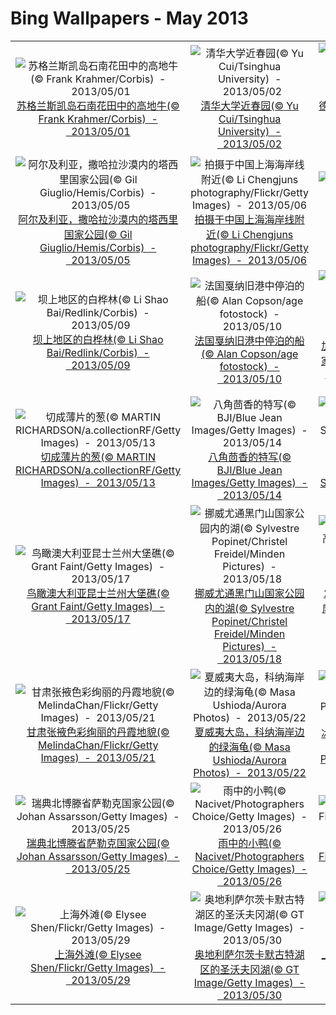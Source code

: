 # Bing Wallpapers - May 2013

| | | | |
|:-------------------------:|:-------------------------:|:-------------------------:|:-------------------------:|
| ![苏格兰斯凯岛石南花田中的高地牛(© Frank Krahmer/Corbis)  -  2013/05/01](https://bing.ee123.net/img/cn/fhd/2013/05/01.jpg)[苏格兰斯凯岛石南花田中的高地牛(© Frank Krahmer/Corbis)  -  2013/05/01](https://bing.ee123.net/img/cn/fhd/2013/05/01.jpg) | ![清华大学近春园(© Yu Cui/Tsinghua University)  -  2013/05/02](https://bing.ee123.net/img/cn/fhd/2013/05/02.jpg)[清华大学近春园(© Yu Cui/Tsinghua University)  -  2013/05/02](https://bing.ee123.net/img/cn/fhd/2013/05/02.jpg) | ![德国凯勒瓦尔德–埃德湖国家公园内的幼苗(© Frank Krahmer/Stockbyte/Getty Images)  -  2013/05/03](https://bing.ee123.net/img/cn/fhd/2013/05/03.jpg)[德国凯勒瓦尔德–埃德湖国家公园内的幼苗(© Frank Krahmer/Stockbyte/Getty Images)  -  2013/05/03](https://bing.ee123.net/img/cn/fhd/2013/05/03.jpg) | ![青蛙(© TOPIC PHOTO AGENCY/Age Fotostock)  -  2013/05/04](https://bing.ee123.net/img/cn/fhd/2013/05/04.jpg)[青蛙(© TOPIC PHOTO AGENCY/Age Fotostock)  -  2013/05/04](https://bing.ee123.net/img/cn/fhd/2013/05/04.jpg) |
| ![阿尔及利亚，撒哈拉沙漠内的塔西里国家公园(© Gil Giuglio/Hemis/Corbis)  -  2013/05/05](https://bing.ee123.net/img/cn/fhd/2013/05/05.jpg)[阿尔及利亚，撒哈拉沙漠内的塔西里国家公园(© Gil Giuglio/Hemis/Corbis)  -  2013/05/05](https://bing.ee123.net/img/cn/fhd/2013/05/05.jpg) | ![拍摄于中国上海海岸线附近(© Li Chengjuns photography/Flickr/Getty Images)  -  2013/05/06](https://bing.ee123.net/img/cn/fhd/2013/05/06.jpg)[拍摄于中国上海海岸线附近(© Li Chengjuns photography/Flickr/Getty Images)  -  2013/05/06](https://bing.ee123.net/img/cn/fhd/2013/05/06.jpg) | ![坦桑尼亚，微笑的斑马(© Panoramic Images/Getty Images)  -  2013/05/07](https://bing.ee123.net/img/cn/fhd/2013/05/07.jpg)[坦桑尼亚，微笑的斑马(© Panoramic Images/Getty Images)  -  2013/05/07](https://bing.ee123.net/img/cn/fhd/2013/05/07.jpg) | ![美国马里兰州巴尔的摩港(© Greg Pease/Getty Images)  -  2013/05/08](https://bing.ee123.net/img/cn/fhd/2013/05/08.jpg)[美国马里兰州巴尔的摩港(© Greg Pease/Getty Images)  -  2013/05/08](https://bing.ee123.net/img/cn/fhd/2013/05/08.jpg) |
| ![坝上地区的白桦林(© Li Shao Bai/Redlink/Corbis)  -  2013/05/09](https://bing.ee123.net/img/cn/fhd/2013/05/09.jpg)[坝上地区的白桦林(© Li Shao Bai/Redlink/Corbis)  -  2013/05/09](https://bing.ee123.net/img/cn/fhd/2013/05/09.jpg) | ![法国戛纳旧港中停泊的船(© Alan Copson/age fotostock)  -  2013/05/10](https://bing.ee123.net/img/cn/fhd/2013/05/10.jpg)[法国戛纳旧港中停泊的船(© Alan Copson/age fotostock)  -  2013/05/10](https://bing.ee123.net/img/cn/fhd/2013/05/10.jpg) | ![加拿大不列颠哥伦比亚省优鹤国家公园中的母鸭和幼崽(© Tibor Bognar/Photononstop/Getty Images)  -  2013/05/11](https://bing.ee123.net/img/cn/fhd/2013/05/11.jpg)[加拿大不列颠哥伦比亚省优鹤国家公园中的母鸭和幼崽(© Tibor Bognar/Photononstop/Getty Images)  -  2013/05/11](https://bing.ee123.net/img/cn/fhd/2013/05/11.jpg) | ![巴西南马托格罗索州波尼多城附近的岩洞(© Marcio Cabral/360cities.net)  -  2013/05/12](https://bing.ee123.net/img/cn/fhd/2013/05/12.jpg)[巴西南马托格罗索州波尼多城附近的岩洞(© Marcio Cabral/360cities.net)  -  2013/05/12](https://bing.ee123.net/img/cn/fhd/2013/05/12.jpg) |
| ![切成薄片的葱(© MARTIN RICHARDSON/a.collectionRF/Getty Images)  -  2013/05/13](https://bing.ee123.net/img/cn/fhd/2013/05/13.jpg)[切成薄片的葱(© MARTIN RICHARDSON/a.collectionRF/Getty Images)  -  2013/05/13](https://bing.ee123.net/img/cn/fhd/2013/05/13.jpg) | ![八角茴香的特写(© BJI/Blue Jean Images/Getty Images)  -  2013/05/14](https://bing.ee123.net/img/cn/fhd/2013/05/14.jpg)[八角茴香的特写(© BJI/Blue Jean Images/Getty Images)  -  2013/05/14](https://bing.ee123.net/img/cn/fhd/2013/05/14.jpg) | ![红辣椒(© Photography by Daniel Frauchiger, Switzerland/Flickr Open/Getty Images)  -  2013/05/15](https://bing.ee123.net/img/cn/fhd/2013/05/15.jpg)[红辣椒(© Photography by Daniel Frauchiger, Switzerland/Flickr Open/Getty Images)  -  2013/05/15](https://bing.ee123.net/img/cn/fhd/2013/05/15.jpg) | ![勺子里的调味料(© FotografiaBasica/E+/Getty Images)  -  2013/05/16](https://bing.ee123.net/img/cn/fhd/2013/05/16.jpg)[勺子里的调味料(© FotografiaBasica/E+/Getty Images)  -  2013/05/16](https://bing.ee123.net/img/cn/fhd/2013/05/16.jpg) |
| ![鸟瞰澳大利亚昆士兰州大堡礁(© Grant Faint/Getty Images)  -  2013/05/17](https://bing.ee123.net/img/cn/fhd/2013/05/17.jpg)[鸟瞰澳大利亚昆士兰州大堡礁(© Grant Faint/Getty Images)  -  2013/05/17](https://bing.ee123.net/img/cn/fhd/2013/05/17.jpg) | ![挪威尤通黑门山国家公园内的湖(© Sylvestre Popinet/Christel Freidel/Minden Pictures)  -  2013/05/18](https://bing.ee123.net/img/cn/fhd/2013/05/18.jpg)[挪威尤通黑门山国家公园内的湖(© Sylvestre Popinet/Christel Freidel/Minden Pictures)  -  2013/05/18](https://bing.ee123.net/img/cn/fhd/2013/05/18.jpg) | ![2011年9月17日，在世界最高摩天轮(广州塔摩天轮)上观赏广州夜景的游客(© Imaginechina/Corbis)  -  2013/05/19](https://bing.ee123.net/img/cn/fhd/2013/05/19.jpg)[2011年9月17日，在世界最高摩天轮(广州塔摩天轮)上观赏广州夜景的游客(© Imaginechina/Corbis)  -  2013/05/19](https://bing.ee123.net/img/cn/fhd/2013/05/19.jpg) | ![月亮水母(© Hiroya Minakuchi/Minden Pictures)  -  2013/05/20](https://bing.ee123.net/img/cn/fhd/2013/05/20.jpg)[月亮水母(© Hiroya Minakuchi/Minden Pictures)  -  2013/05/20](https://bing.ee123.net/img/cn/fhd/2013/05/20.jpg) |
| ![甘肃张掖色彩绚丽的丹霞地貌(© MelindaChan/Flickr/Getty Images)  -  2013/05/21](https://bing.ee123.net/img/cn/fhd/2013/05/21.jpg)[甘肃张掖色彩绚丽的丹霞地貌(© MelindaChan/Flickr/Getty Images)  -  2013/05/21](https://bing.ee123.net/img/cn/fhd/2013/05/21.jpg) | ![夏威夷大岛，科纳海岸边的绿海龟(© Masa Ushioda/Aurora Photos)  -  2013/05/22](https://bing.ee123.net/img/cn/fhd/2013/05/22.jpg)[夏威夷大岛，科纳海岸边的绿海龟(© Masa Ushioda/Aurora Photos)  -  2013/05/22](https://bing.ee123.net/img/cn/fhd/2013/05/22.jpg) | ![冰岛南部的肖尔索河冰川俯视图(© David Yarrow Photography/Getty Images)  -  2013/05/23](https://bing.ee123.net/img/cn/fhd/2013/05/23.jpg)[冰岛南部的肖尔索河冰川俯视图(© David Yarrow Photography/Getty Images)  -  2013/05/23](https://bing.ee123.net/img/cn/fhd/2013/05/23.jpg) | ![丹麦哥本哈根新港运河边的彩色房屋(© Benjeev Rendhava/Getty Images)  -  2013/05/24](https://bing.ee123.net/img/cn/fhd/2013/05/24.jpg)[丹麦哥本哈根新港运河边的彩色房屋(© Benjeev Rendhava/Getty Images)  -  2013/05/24](https://bing.ee123.net/img/cn/fhd/2013/05/24.jpg) |
| ![瑞典北博滕省萨勒克国家公园(© Johan Assarsson/Getty Images)  -  2013/05/25](https://bing.ee123.net/img/cn/fhd/2013/05/25.jpg)[瑞典北博滕省萨勒克国家公园(© Johan Assarsson/Getty Images)  -  2013/05/25](https://bing.ee123.net/img/cn/fhd/2013/05/25.jpg) | ![雨中的小鸭(© Nacivet/Photographers Choice/Getty Images)  -  2013/05/26](https://bing.ee123.net/img/cn/fhd/2013/05/26.jpg)[雨中的小鸭(© Nacivet/Photographers Choice/Getty Images)  -  2013/05/26](https://bing.ee123.net/img/cn/fhd/2013/05/26.jpg) | ![中国景泰蓝花碗(© Guenter Fischer/imagebroker/Alamy)  -  2013/05/27](https://bing.ee123.net/img/cn/fhd/2013/05/27.jpg)[中国景泰蓝花碗(© Guenter Fischer/imagebroker/Alamy)  -  2013/05/27](https://bing.ee123.net/img/cn/fhd/2013/05/27.jpg) | ![尼泊尔昆布地区的珠峰大本营(© Kent Harvey/Tandem Stock)  -  2013/05/28](https://bing.ee123.net/img/cn/fhd/2013/05/28.jpg)[尼泊尔昆布地区的珠峰大本营(© Kent Harvey/Tandem Stock)  -  2013/05/28](https://bing.ee123.net/img/cn/fhd/2013/05/28.jpg) |
| ![上海外滩(© Elysee Shen/Flickr/Getty Images)  -  2013/05/29](https://bing.ee123.net/img/cn/fhd/2013/05/29.jpg)[上海外滩(© Elysee Shen/Flickr/Getty Images)  -  2013/05/29](https://bing.ee123.net/img/cn/fhd/2013/05/29.jpg) | ![奥地利萨尔茨卡默古特湖区的圣沃夫冈湖(© GT Image/Getty Images)  -  2013/05/30](https://bing.ee123.net/img/cn/fhd/2013/05/30.jpg)[奥地利萨尔茨卡默古特湖区的圣沃夫冈湖(© GT Image/Getty Images)  -  2013/05/30](https://bing.ee123.net/img/cn/fhd/2013/05/30.jpg) | ![上学路上，身穿校服的学生的背影(© Blue Jean Images/Alamy)  -  2013/05/31](https://bing.ee123.net/img/cn/fhd/2013/05/31.jpg)[上学路上，身穿校服的学生的背影(© Blue Jean Images/Alamy)  -  2013/05/31](https://bing.ee123.net/img/cn/fhd/2013/05/31.jpg) |  |
